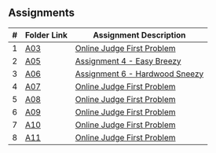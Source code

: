 ## Assignments

|  #  | Folder Link | Assignment Description |
| :-: | ----------- | ---------------------- |
|  1  | [A03](./A03/README.md) | [Online Judge First Problem](./A03/P10055) |
|  2  | [A05](./A05/README.md) | [Assignment 4 - Easy Breezy](./A05/README.md) |
|  3  | [A06](./A06/) | [Assignment 6 - Hardwood Sneezy](./A03/README.md) |
|  4  | [A07](./A07/README.md) | [Online Judge First Problem](./A03/README.md) |
|  5  | [A08](./A08/README.md) | [Online Judge First Problem](./A03/README.md) |
|  6  | [A09](./A09/README.md) | [Online Judge First Problem](./A03/README.md) |
|  7  | [A10](./A10/README.md) | [Online Judge First Problem](./A03/README.md) |
|  8  | [A11](./A03/README.md) | [Online Judge First Problem](./A03/README.md) |
